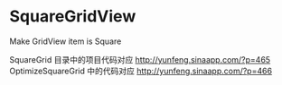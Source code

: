 
SquareGridView
==============

Make GridView item is Square

SquareGrid 目录中的项目代码对应  http://yunfeng.sinaapp.com/?p=465 
OptimizeSquareGrid   中的代码对应 http://yunfeng.sinaapp.com/?p=466
